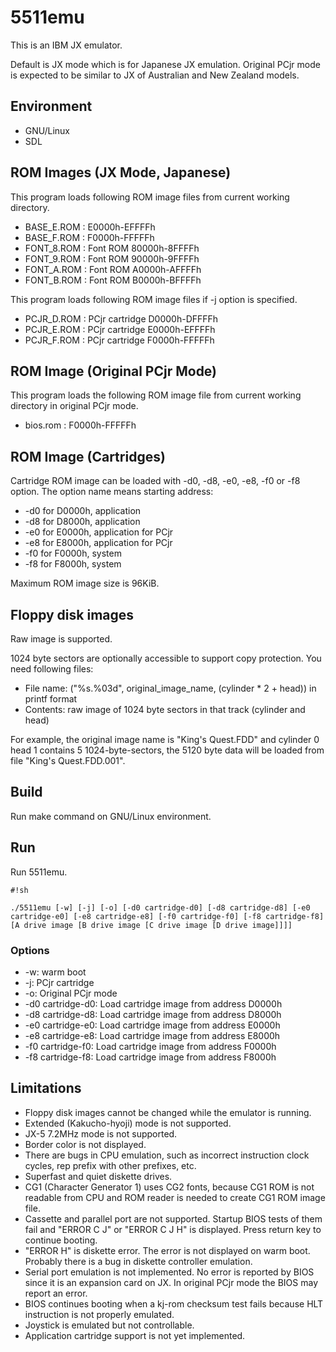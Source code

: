 # 5511emu #

This is an IBM JX emulator.

Default is JX mode which is for Japanese JX emulation. Original PCjr mode is expected to be similar to JX of Australian and New Zealand models.

## Environment ##

* GNU/Linux
* SDL

## ROM Images (JX Mode, Japanese) ##

This program loads following ROM image files from current working directory.

* BASE_E.ROM : E0000h-EFFFFh
* BASE_F.ROM : F0000h-FFFFFh
* FONT_8.ROM : Font ROM 80000h-8FFFFh
* FONT_9.ROM : Font ROM 90000h-9FFFFh
* FONT_A.ROM : Font ROM A0000h-AFFFFh
* FONT_B.ROM : Font ROM B0000h-BFFFFh

This program loads following ROM image files if -j option is specified.

* PCJR_D.ROM : PCjr cartridge D0000h-DFFFFh
* PCJR_E.ROM : PCjr cartridge E0000h-EFFFFh
* PCJR_F.ROM : PCjr cartridge F0000h-FFFFFh

## ROM Image (Original PCjr Mode) ##

This program loads the following ROM image file from current working directory in original PCjr mode.

* bios.rom : F0000h-FFFFFh

## ROM Image (Cartridges) ##

Cartridge ROM image can be loaded with -d0, -d8, -e0, -e8, -f0 or -f8 option. The option name means starting address:

* -d0 for D0000h, application
* -d8 for D8000h, application
* -e0 for E0000h, application for PCjr
* -e8 for E8000h, application for PCjr
* -f0 for F0000h, system
* -f8 for F8000h, system

Maximum ROM image size is 96KiB.

## Floppy disk images ##

Raw image is supported.

1024 byte sectors are optionally accessible to support copy protection. You need following files:

* File name: ("%s.%03d", original_image_name, (cylinder * 2 + head)) in printf format
* Contents: raw image of 1024 byte sectors in that track (cylinder and head)

For example, the original image name is "King's Quest.FDD" and cylinder 0 head 1 contains 5 1024-byte-sectors, the 5120 byte data will be loaded from file "King's Quest.FDD.001".

## Build ##

Run make command on GNU/Linux environment.

## Run ##

Run 5511emu.

```
#!sh

./5511emu [-w] [-j] [-o] [-d0 cartridge-d0] [-d8 cartridge-d8] [-e0 cartridge-e0] [-e8 cartridge-e8] [-f0 cartridge-f0] [-f8 cartridge-f8] [A drive image [B drive image [C drive image [D drive image]]]]
```

### Options ###

* -w: warm boot
* -j: PCjr cartridge
* -o: Original PCjr mode
* -d0 cartridge-d0: Load cartridge image from address D0000h
* -d8 cartridge-d8: Load cartridge image from address D8000h
* -e0 cartridge-e0: Load cartridge image from address E0000h
* -e8 cartridge-e8: Load cartridge image from address E8000h
* -f0 cartridge-f0: Load cartridge image from address F0000h
* -f8 cartridge-f8: Load cartridge image from address F8000h

## Limitations ##

* Floppy disk images cannot be changed while the emulator is running.
* Extended (Kakucho-hyoji) mode is not supported.
* JX-5 7.2MHz mode is not supported.
* Border color is not displayed.
* There are bugs in CPU emulation, such as incorrect instruction clock cycles, rep prefix with other prefixes, etc.
* Superfast and quiet diskette drives.
* CG1 (Character Generator 1) uses CG2 fonts, because CG1 ROM is not readable from CPU and ROM reader is needed to create CG1 ROM image file.
* Cassette and parallel port are not supported. Startup BIOS tests of them fail and "ERROR C J" or "ERROR C J H" is displayed. Press return key to continue booting.
* "ERROR H" is diskette error. The error is not displayed on warm boot. Probably there is a bug in diskette controller emulation.
* Serial port emulation is not implemented. No error is reported by BIOS since it is an expansion card on JX. In original PCjr mode the BIOS may report an error.
* BIOS continues booting when a kj-rom checksum test fails because HLT instruction is not properly emulated.
* Joystick is emulated but not controllable.
* Application cartridge support is not yet implemented.